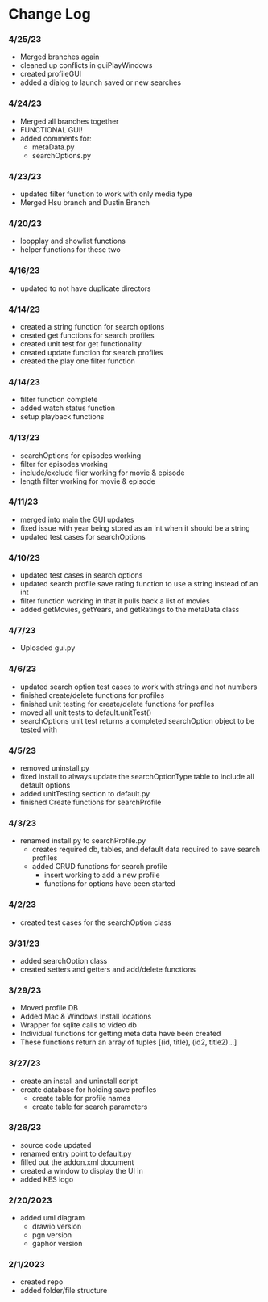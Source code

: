 # Change Log

### 4/25/23
- Merged branches again
- cleaned up conflicts in guiPlayWindows
- created profileGUI
- added a dialog to launch saved or new searches

### 4/24/23
- Merged all branches together
- FUNCTIONAL GUI!
- added comments for:
  - metaData.py
  - searchOptions.py

### 4/23/23
- updated filter function to work with only media type
- Merged Hsu branch and Dustin Branch

### 4/20/23
- loopplay and showlist functions
- helper functions for these two

### 4/16/23
- updated to not have duplicate directors

### 4/14/23
- created a string function for search options
- created get functions for search profiles
- created unit test for get functionality
- created update function for search profiles
- created the play one filter function

### 4/14/23
- filter function complete
- added watch status function
- setup playback functions

### 4/13/23
- searchOptions for episodes working
- filter for episodes working
- include/exclude filer working for movie & episode
- length filter working for movie & episode

### 4/11/23
- merged into main the GUI updates
- fixed issue with year being stored as an int when it should be a string
- updated test cases for searchOptions

### 4/10/23
- updated test cases in search options
- updated search profile save rating function to use a string instead of an int
- filter function working in that it pulls back a list of movies
- added getMovies, getYears, and getRatings to the metaData class

### 4/7/23
- Uploaded gui.py

### 4/6/23
- updated search option test cases to work with strings and not numbers
- finished create/delete functions for profiles
- finished unit testing for create/delete functions for profiles
- moved all unit tests to default.unitTest()
- searchOptions unit test returns a completed searchOption object to be tested with

### 4/5/23
- removed uninstall.py
- fixed install to always update the searchOptionType table to include all default options
- added unitTesting section to default.py
- finished Create functions for searchProfile

### 4/3/23
- renamed install.py to searchProfile.py
  - creates required db, tables, and default data required to save search profiles
  - added CRUD functions for search profile
    - insert working to add a new profile
    - functions for options have been started

### 4/2/23
- created test cases for the searchOption class

### 3/31/23
- added searchOption class
- created setters and getters and add/delete functions

### 3/29/23
- Moved profile DB
- Added Mac & Windows Install locations
- Wrapper for sqlite calls to video db
- Individual functions for getting meta data have been created
- These functions return an array of tuples [(id, title), (id2, title2)...]

### 3/27/23
- create an install and uninstall script
- create database for holding save profiles
  - create table for profile names
  - create table for search parameters

### 3/26/23
- source code updated
- renamed entry point to default.py
- filled out the addon.xml document
- created a window to display the UI in
- added KES logo

### 2/20/2023
- added uml diagram
  - drawio version
  - pgn version
  - gaphor version

### 2/1/2023
- created repo
- added folder/file structure
